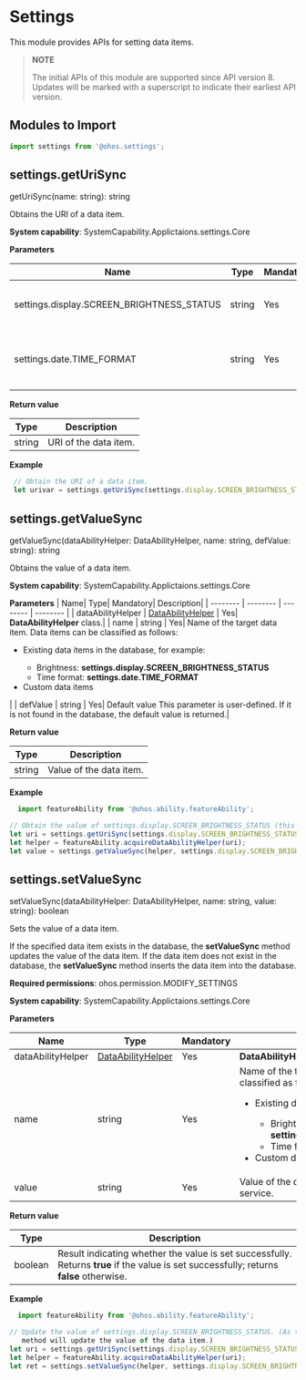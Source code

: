 # Settings

This module provides APIs for setting data items.

> **NOTE**
>
> The initial APIs of this module are supported since API version 8. Updates will be marked with a superscript to indicate their earliest API version.


## Modules to Import

```ts
import settings from '@ohos.settings';
```



## settings.getUriSync

getUriSync(name: string): string

Obtains the URI of a data item.

**System capability**: SystemCapability.Applictaions.settings.Core

**Parameters**

| Name| Type| Mandatory| Description|
| -------- | -------- | -------- | -------- |
| settings.display.SCREEN_BRIGHTNESS_STATUS | string | Yes| Brightness of the target data item.|
| settings.date.TIME_FORMAT | string | Yes| Time format of the target data item. Data |

**Return value**

| Type| Description|
| -------- | -------- |
| string | URI of the data item.|

**Example**

```ts
 // Obtain the URI of a data item.
 let urivar = settings.getUriSync(settings.display.SCREEN_BRIGHTNESS_STATUS);  
```


## settings.getValueSync

getValueSync(dataAbilityHelper: DataAbilityHelper, name: string, defValue: string): string

Obtains the value of a data item.

**System capability**: SystemCapability.Applictaions.settings.Core

**Parameters**
| Name| Type| Mandatory| Description|
| -------- | -------- | -------- | -------- |
| dataAbilityHelper | [DataAbilityHelper](js-apis-dataAbilityHelper.md) | Yes| **DataAbilityHelper** class.|
| name | string | Yes| Name of the target data item. Data items can be classified as follows:<br> <ul><li>Existing data items in the database, for example:<br></li> <ul><li>Brightness: **settings.display.SCREEN_BRIGHTNESS_STATUS**<br> </li>  <li>Time format: **settings.date.TIME_FORMAT**<br> </li></ul> <li>Custom data items</li></ul> |
| defValue | string | Yes| Default value This parameter is user-defined. If it is not found in the database, the default value is returned.|

**Return value**

| Type| Description|
| -------- | -------- |
| string | Value of the data item.|

**Example**

```ts
  import featureAbility from '@ohos.ability.featureAbility';

// Obtain the value of settings.display.SCREEN_BRIGHTNESS_STATUS (this data item already exists in the database).
let uri = settings.getUriSync(settings.display.SCREEN_BRIGHTNESS_STATUS);
let helper = featureAbility.acquireDataAbilityHelper(uri);
let value = settings.getValueSync(helper, settings.display.SCREEN_BRIGHTNESS_STATUS, '10');
```


## settings.setValueSync

setValueSync(dataAbilityHelper: DataAbilityHelper, name: string, value: string): boolean

Sets the value of a data item.

If the specified data item exists in the database, the **setValueSync** method updates the value of the data item. If the data item does not exist in the database, the **setValueSync** method inserts the data item into the database.

**Required permissions**: ohos.permission.MODIFY_SETTINGS

**System capability**: SystemCapability.Applictaions.settings.Core

**Parameters**

| Name| Type| Mandatory| Description|
| -------- | -------- | -------- | -------- |
| dataAbilityHelper | [DataAbilityHelper](js-apis-dataAbilityHelper.md) | Yes| **DataAbilityHelper** class.|
| name | string | Yes| Name of the target data item. Data items can be classified as follows:<br> <ul><li>Existing data items in the database, for example:<br></li> <ul><li>Brightness: **settings.display.SCREEN_BRIGHTNESS_STATUS**<br> </li>  <li>Time format: **settings.date.TIME_FORMAT**<br> </li></ul> <li>Custom data items</li></ul> |
| value | string | Yes| Value of the data item.The value of range with the service.|

**Return value**

| Type| Description|
| -------- | -------- |
| boolean | Result indicating whether the value is set successfully. Returns **true** if the value is set successfully; returns **false** otherwise.|

**Example**

```ts
  import featureAbility from '@ohos.ability.featureAbility';

// Update the value of settings.display.SCREEN_BRIGHTNESS_STATUS. (As this data item exists in the database, the setValueSync 
   method will update the value of the data item.)
let uri = settings.getUriSync(settings.display.SCREEN_BRIGHTNESS_STATUS);
let helper = featureAbility.acquireDataAbilityHelper(uri);
let ret = settings.setValueSync(helper, settings.display.SCREEN_BRIGHTNESS_STATUS, '100');
```